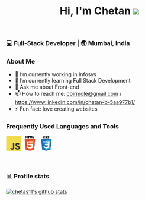 
<div align="center">
 <h1> Hi, I'm Chetan <img src="https://media.giphy.com/media/hvRJCLFzcasrR4ia7z/giphy.gif" width="35px"></h1>
</div>

<br>

<h3>💻 Full-Stack Developer | 🌏 Mumbai, India </h3>


### About Me

- 🔭 I’m currently working in Infosys
- 🌱 I’m currently learning Full Stack Development
- 💬 Ask me about Front-end
- 📫 How to reach me: cbirmole@gmail.com / https://www.linkedin.com/in/chetan-b-5aa977b1/
- ⚡ Fun fact: love creating websites



### Frequently Used Languages and Tools 

<code><img height="40" src="https://raw.githubusercontent.com/github/explore/80688e429a7d4ef2fca1e82350fe8e3517d3494d/topics/javascript/javascript.png"></code>
<code><img height="40" src="https://raw.githubusercontent.com/github/explore/5c058a388828bb5fde0bcafd4bc867b5bb3f26f3/topics/html/html.png"></code>
<code><img height="40" src="https://raw.githubusercontent.com/github/explore/5c058a388828bb5fde0bcafd4bc867b5bb3f26f3/topics/css/css.png"></code>


<br>


### 📊 Profile stats

[![chetas11's github stats](https://github-readme-stats.vercel.app/api?username=chetas11&show_icons=true&title_color=fff&icon_color=79ff97&text_color=9f9f9f&bg_color=151515)](https://github.com/chetas11/github-readme-stats)







